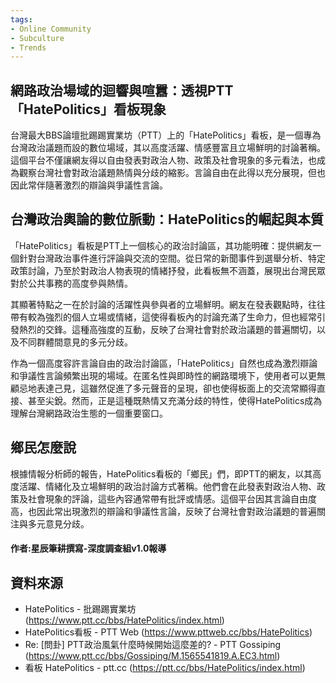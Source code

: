 ```yaml
---
tags:
- Online Community
- Subculture
- Trends
---
```


## 網路政治場域的迴響與喧囂：透視PTT「HatePolitics」看板現象

台灣最大BBS論壇批踢踢實業坊（PTT）上的「HatePolitics」看板，是一個專為台灣政治議題而設的數位場域，其以高度活躍、情感豐富且立場鮮明的討論著稱。這個平台不僅讓網友得以自由發表對政治人物、政策及社會現象的多元看法，也成為觀察台灣社會對政治議題熱情與分歧的縮影。言論自由在此得以充分展現，但也因此常伴隨著激烈的辯論與爭議性言論。

## 台灣政治輿論的數位脈動：HatePolitics的崛起與本質

「HatePolitics」看板是PTT上一個核心的政治討論區，其功能明確：提供網友一個針對台灣政治事件進行評論與交流的空間。從日常的新聞事件到選舉分析、特定政策討論，乃至於對政治人物表現的情緒抒發，此看板無不涵蓋，展現出台灣民眾對於公共事務的高度參與熱情。

其顯著特點之一在於討論的活躍性與參與者的立場鮮明。網友在發表觀點時，往往帶有較為強烈的個人立場或情緒，這使得看板內的討論充滿了生命力，但也經常引發熱烈的交鋒。這種高強度的互動，反映了台灣社會對於政治議題的普遍關切，以及不同群體間意見的多元分歧。

作為一個高度容許言論自由的政治討論區，「HatePolitics」自然也成為激烈辯論和爭議性言論頻繁出現的場域。在匿名性與即時性的網路環境下，使用者可以更無顧忌地表達己見，這雖然促進了多元聲音的呈現，卻也使得板面上的交流常顯得直接、甚至尖銳。然而，正是這種既熱情又充滿分歧的特性，使得HatePolitics成為理解台灣網路政治生態的一個重要窗口。

## 鄉民怎麼說

根據情報分析師的報告，HatePolitics看板的「鄉民」們，即PTT的網友，以其高度活躍、情緒化及立場鮮明的政治討論方式著稱。他們會在此發表對政治人物、政策及社會現象的評論，這些內容通常帶有批評或情感。這個平台因其言論自由度高，也因此常出現激烈的辯論和爭議性言論，反映了台灣社會對政治議題的普遍關注與多元意見分歧。

#### 作者:星辰筆耕撰寫-深度調查組v1.0報導

## 資料來源

- HatePolitics - 批踢踢實業坊 (https://www.ptt.cc/bbs/HatePolitics/index.html)
- HatePolitics看板 - PTT Web (https://www.pttweb.cc/bbs/HatePolitics)
- Re: [問卦] PTT政治風氣什麼時候開始這麼差的? - PTT Gossiping (https://www.ptt.cc/bbs/Gossiping/M.1565541819.A.EC3.html)
- 看板 HatePolitics - ptt.cc (https://ptt.cc/bbs/HatePolitics/index.html)
